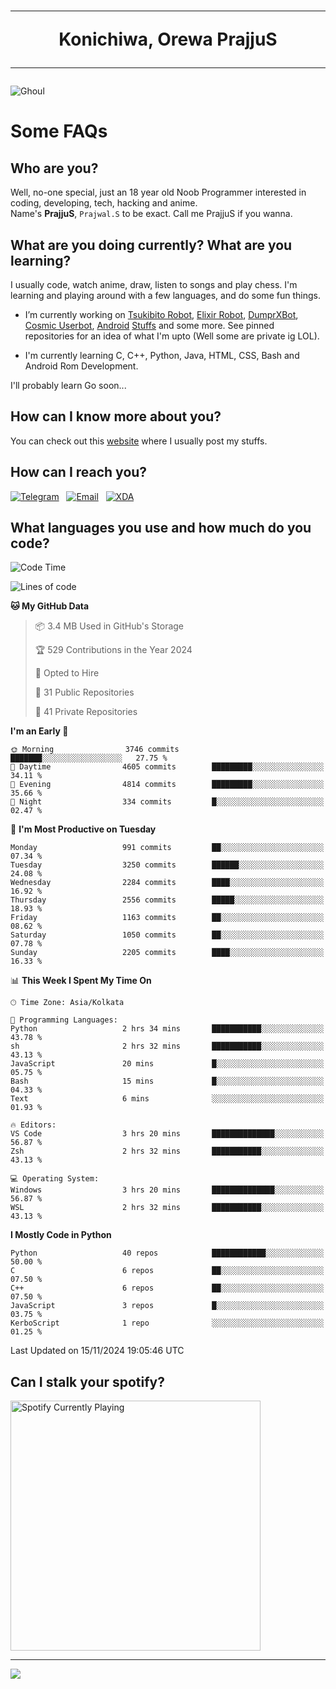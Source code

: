 <h1 align="center"><hr>Konichiwa, Orewa PrajjuS<hr></h1>


<img src="https://telegra.ph/file/6041d22c64479ee5ff802.jpg" alt="Ghoul"/>


<h1>Some FAQs</h1>


<h2>Who are you?</h2>

Well, no-one special, just an 18 year old Noob Programmer interested in coding, developing, tech, hacking and anime.
<br>
Name's <b>PrajjuS</b>, <code>Prajwal.S</code> to be exact. Call me PrajjuS if you wanna.


<h2>What are you doing currently? What are you learning?</h2>

I usually code, watch anime, draw, listen to songs and play chess. I'm learning and playing around with a few languages, and do some fun things.

- I’m currently working on <a href="Https://t.me/PrajjuSAssistantBot">Tsukibito Robot</a>, <a href="https://t.me/projectelixir_bot">Elixir Robot</a>, <a href="https://t.me/DumprXBot">DumprXBot</a>, <a href="https://github.com/SkyLab-Devs/CosmicUserbot">Cosmic Userbot</a>, <a href="https://github.com/Noob-OS">Android</a> <a href="https://github.com/PrajjuS/device_xiaomi_vince">Stuffs</a> and some more. See pinned repositories for an idea of what I'm upto (Well some are private ig LOL).

- I'm currently learning C, C++, Python, Java, HTML, CSS, Bash and Android Rom Development.

I'll probably learn Go soon...


<h2>How can I know more about you?</h2>

You can check out this <a href="https://prajjus.website">website</a> where I usually post my stuffs.


<h2>How can I reach you?</h2>

<a href="https://t.me/PrajjuS"><img src="https://img.shields.io/badge/PrajjuS-2CA5E0?style=flat-square&logo=telegram&logoColor=white" alt="Telegram"/></a>&nbsp;&nbsp;&nbsp;<a href="theprajjus@gmail.com"><img src="https://img.shields.io/badge/theprajjus@gmail.com-D14836?style=flat-square&logo=gmail&logoColor=white" alt="Email"/></a>&nbsp;&nbsp;&nbsp;<a href="https://forum.xda-developers.com/m/prajjus.10388799/"><img src="https://img.shields.io/badge/PrajjuS-F59714?style=flat-square&logo=xda-developers&logoColor=white" alt="XDA"/></a>


<h2>What languages you use and how much do you code?</h2>

<!--START_SECTION:waka-->
![Code Time](http://img.shields.io/badge/Code%20Time-826%20hrs%2011%20mins-blue)

![Lines of code](https://img.shields.io/badge/From%20Hello%20World%20I%27ve%20Written-733.9%20thousand%20lines%20of%20code-blue)

**🐱 My GitHub Data** 

> 📦 3.4 MB Used in GitHub's Storage 
 > 
> 🏆 529 Contributions in the Year 2024
 > 
> 💼 Opted to Hire
 > 
> 📜 31 Public Repositories 
 > 
> 🔑 41 Private Repositories 
 > 
**I'm an Early 🐤** 

```text
🌞 Morning                3746 commits        ███████░░░░░░░░░░░░░░░░░░   27.75 % 
🌆 Daytime                4605 commits        █████████░░░░░░░░░░░░░░░░   34.11 % 
🌃 Evening                4814 commits        █████████░░░░░░░░░░░░░░░░   35.66 % 
🌙 Night                  334 commits         █░░░░░░░░░░░░░░░░░░░░░░░░   02.47 % 
```
📅 **I'm Most Productive on Tuesday** 

```text
Monday                   991 commits         ██░░░░░░░░░░░░░░░░░░░░░░░   07.34 % 
Tuesday                  3250 commits        ██████░░░░░░░░░░░░░░░░░░░   24.08 % 
Wednesday                2284 commits        ████░░░░░░░░░░░░░░░░░░░░░   16.92 % 
Thursday                 2556 commits        █████░░░░░░░░░░░░░░░░░░░░   18.93 % 
Friday                   1163 commits        ██░░░░░░░░░░░░░░░░░░░░░░░   08.62 % 
Saturday                 1050 commits        ██░░░░░░░░░░░░░░░░░░░░░░░   07.78 % 
Sunday                   2205 commits        ████░░░░░░░░░░░░░░░░░░░░░   16.33 % 
```


📊 **This Week I Spent My Time On** 

```text
🕑︎ Time Zone: Asia/Kolkata

💬 Programming Languages: 
Python                   2 hrs 34 mins       ███████████░░░░░░░░░░░░░░   43.78 % 
sh                       2 hrs 32 mins       ███████████░░░░░░░░░░░░░░   43.13 % 
JavaScript               20 mins             █░░░░░░░░░░░░░░░░░░░░░░░░   05.75 % 
Bash                     15 mins             █░░░░░░░░░░░░░░░░░░░░░░░░   04.33 % 
Text                     6 mins              ░░░░░░░░░░░░░░░░░░░░░░░░░   01.93 % 

🔥 Editors: 
VS Code                  3 hrs 20 mins       ██████████████░░░░░░░░░░░   56.87 % 
Zsh                      2 hrs 32 mins       ███████████░░░░░░░░░░░░░░   43.13 % 

💻 Operating System: 
Windows                  3 hrs 20 mins       ██████████████░░░░░░░░░░░   56.87 % 
WSL                      2 hrs 32 mins       ███████████░░░░░░░░░░░░░░   43.13 % 
```

**I Mostly Code in Python** 

```text
Python                   40 repos            ████████████░░░░░░░░░░░░░   50.00 % 
C                        6 repos             ██░░░░░░░░░░░░░░░░░░░░░░░   07.50 % 
C++                      6 repos             ██░░░░░░░░░░░░░░░░░░░░░░░   07.50 % 
JavaScript               3 repos             █░░░░░░░░░░░░░░░░░░░░░░░░   03.75 % 
KerboScript              1 repo              ░░░░░░░░░░░░░░░░░░░░░░░░░   01.25 % 
```




 Last Updated on 15/11/2024 19:05:46 UTC
<!--END_SECTION:waka-->


<h2>Can I stalk your spotify?</h2>

<a href="https://open.spotify.com/user/cotgk31v4nhw20gs5adb29jq5"><img src="https://spotify-readme-prajjus.vercel.app/api?theme=dark&rainbow=true" alt="Spotify Currently Playing" width="400px"/></a>


<hr>


<img src="https://komarev.com/ghpvc/?username=prajjus&label=Profile%20Views&color=000000&style=flat">
